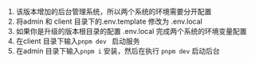 1. 该版本增加的后台管理系统，所以两个系统的环境需要分开配置
2. 将admin 和 client 目录下的.env.template 修改为 .env.local
3. 如果你是升级的版本根目录的配置 .env.local 完成两个系统的环境变量配置
4. 在client 目录下输入`pnpm dev ` 启动服务
5. 在admin 目录下输入`pnpm i` 安装，然后在执行 `pnpm dev` 启动后台
